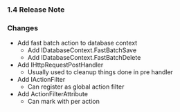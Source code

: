 ﻿### 1.4 Release Note

### Changes

- Add fast batch action to database context
	- Add IDatabaseContext.FastBatchSave
	- Add IDatabaseContext.FastBatchDelete
- Add IHttpRequestPostHandler
	- Usually used to cleanup things done in pre handler
- Add IActionFilter
	- Can register as global action filter
- Add ActionFilterAttribute
	- Can mark with per action
